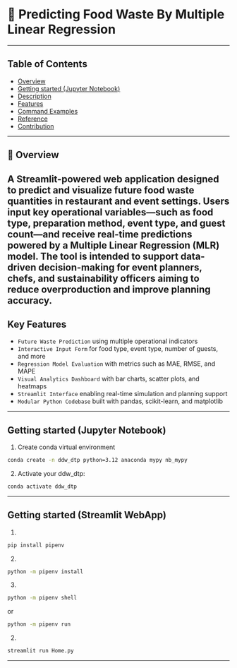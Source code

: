 # 🌱 Predicting Food Waste By Multiple Linear Regression
---

## Table of Contents
- [Overview](#-overview)
- [Getting started (Jupyter Notebook)](#getting-started-jupyter-notebook)
- [Description](#descripton)
- [Features](#features)
- [Command Examples](#)
- [Reference](#reference)
- [Contribution](#contribution)
---

## 📝 Overview

A Streamlit-powered web application designed to predict and visualize future food waste quantities in restaurant and event settings.
Users input key operational variables—such as food type, preparation method, event type, and guest count—and receive real-time predictions powered by a Multiple Linear Regression (MLR) model. 
The tool is intended to support data-driven decision-making for event planners, chefs, and sustainability officers aiming to reduce overproduction and improve planning accuracy.
---

## Key Features

- `Future Waste Prediction` using multiple operational indicators
- `Interactive Input Form` for food type, event type, number of guests, and more
- `Regression Model Evaluation` with metrics such as MAE, RMSE, and MAPE
- `Visual Analytics Dashboard` with bar charts, scatter plots, and heatmaps
- `Streamlit Interface` enabling real-time simulation and planning support
- `Modular Python Codebase` built with pandas, scikit-learn, and matplotlib
---

## Getting started (Jupyter Notebook)
1. Create conda virtual environment
``` bash
conda create -n ddw_dtp python=3.12 anaconda mypy nb_mypy
```

2. Activate your ddw_dtp:
``` bash
conda activate ddw_dtp
```
---

## Getting started (Streamlit WebApp)
1.
``` bash
pip install pipenv
```

2. 
``` bash
python -m pipenv install
```

3. 
``` bash
python -m pipenv shell
```
or 
``` bash
python -m pipenv run
```

2. 
``` bash
streamlit run Home.py
```
---

